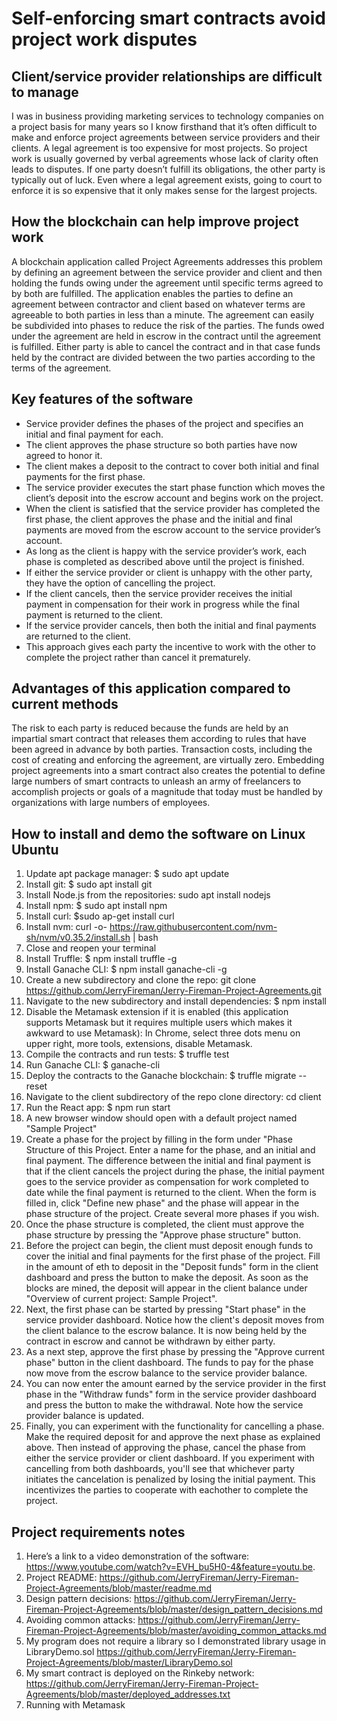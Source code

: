 # Self-enforcing smart contracts avoid project work disputes

## Client/service provider relationships are difficult to manage
I was in business providing marketing services to technology companies on a project basis for many years so I know firsthand that it’s often difficult to make and enforce project agreements between service providers and their clients. A legal agreement is too expensive for most projects. So project work is usually governed by verbal agreements whose lack of clarity often leads to disputes. If one party doesn’t fulfill its obligations, the other party is typically out of luck. Even where a legal agreement exists, going to court to enforce it is so expensive that it only makes sense for the largest projects.

## How the blockchain can help improve project work
A blockchain application called Project Agreements addresses this problem by defining an agreement between the service provider and client and then holding the funds owing under the agreement until specific terms agreed to by both are fulfilled. The application enables the parties to define an agreement between contractor and client based on whatever terms are agreeable to both parties in less than a minute. The agreement can easily be subdivided into phases to reduce the risk of the parties. The funds owed under the agreement are held in escrow in the contract until the agreement is fulfilled. Either party is able to cancel the contract and in that case funds held by the contract are divided between the two parties according to the terms of the agreement. 

## Key features of the software
- Service provider defines the phases of the project and specifies an initial and final payment for each.
- The client approves the phase structure so both parties have now agreed to honor it.
- The client makes a deposit to the contract to cover both initial and final payments for the first phase.
- The service provider executes the start phase function which moves the client’s deposit into the escrow account and begins work on the project.
- When the client is satisfied that the service provider has completed the first phase, the client approves the phase and the initial and final payments are moved from the escrow account to the service provider’s account.
- As long as the client is happy with the service provider’s work, each phase is completed as described above until the project is finished.
- If either the service provider or client is unhappy with the other party, they have the option of cancelling the project.
- If the client cancels, then the service provider receives the initial payment in compensation for their work in progress while the final payment is returned to the client.
- If the service provider cancels, then both the initial and final payments are returned to the client.
- This approach gives each party the incentive to work with the other to complete the project rather than cancel it prematurely.

## Advantages of this application compared to current methods
The risk to each party is reduced because the funds are held by an impartial smart contract that releases them according to rules that have been agreed in advance by both parties. Transaction costs, including the cost of creating and enforcing the agreement, are virtually zero. Embedding project agreements into a smart contract also creates the potential to define large numbers of smart contracts to unleash an army of freelancers to accomplish projects or goals of a magnitude that today must be handled by organizations with large numbers of employees.

## How to install and demo the software on Linux Ubuntu 
1. Update apt package manager: $ sudo apt update
2. Install git: $ sudo apt install git
3. Install Node.js from the repositories: sudo apt install nodejs
4. Install npm: $ sudo apt install npm
5. Install curl: $sudo ap-get install curl
6. Install nvm: curl -o- https://raw.githubusercontent.com/nvm-sh/nvm/v0.35.2/install.sh | bash
7. Close and reopen your terminal
8. Install Truffle: $ npm install truffle -g
9. Install Ganache CLI: $ npm install ganache-cli -g
10. Create a new subdirectory and clone the repo:  git clone https://github.com/JerryFireman/Jerry-Fireman-Project-Agreements.git
11. Navigate to the new subdirectory and install dependencies: $ npm install
12. Disable the Metamask extension if it is enabled (this application supports Metamask but it requires multiple users which makes it awkward to use Metamask): In Chrome, select three dots menu on upper right, more tools, extensions, disable Metamask.
13. Compile the contracts and run tests: $ truffle test
14. Run Ganache CLI: $ ganache-cli
15. Deploy the contracts to the Ganache blockchain: $ truffle migrate --reset
16. Navigate to the client subdirectory of the repo clone directory: cd client
17. Run the React app: $ npm run start
18. A new browser window should open with a default project named "Sample Project"
19. Create a phase for the project by filling in the form under "Phase Structure of this Project. Enter a name for the phase, and an initial and final payment. The difference between the initial and final payment is that if the client cancels the project during the phase, the initial payment goes to the service provider as compensation for work completed to date while the final payment is returned to the client. When the form is filled in, click "Define new phase" and the phase will appear in the phase structure of the project. Create several more phases if you wish.
20. Once the phase structure is completed, the client must approve the phase structure by pressing the "Approve phase structure" button.
21. Before the project can begin, the client must deposit enough funds to cover the initial and final payments for the first phase of the project. Fill in the amount of eth to deposit in the "Deposit funds" form in the client dashboard and press the button to make the deposit. As soon as the blocks are mined, the deposit will appear in the client balance under "Overview of current project: Sample Project". 
22. Next, the first phase can be started by pressing "Start phase" in the service provider dashboard. Notice how the client's deposit moves from the client balance to the escrow balance. It is now being held by the contract in escrow and cannot be withdrawn by either party. 
23. As a next step, approve the first phase by pressing the "Approve current phase" button in the client dashboard. The funds to pay for the phase now move from the escrow balance to the service provider balance. 
24. You can now enter the amount earned by the service provider in the first phase in the "Withdraw funds" form in the service provider dashboard and press the button to make the withdrawal. Note how the service provider balance is updated.
25. Finally, you can experiment with the functionality for cancelling a phase. Make the required deposit for and approve the next phase as explained above. Then instead of approving the phase, cancel the phase from either the service provider or client dashboard. If you experiment with cancelling from both dashboards, you'll see that whichever party initiates the cancelation is penalized by losing the initial payment. This incentivizes the parties to cooperate with eachother to complete the project.

## Project requirements notes
1. Here’s a link to a video demonstration of the software: https://www.youtube.com/watch?v=EVH_bu5H0-4&feature=youtu.be.
2. Project README: https://github.com/JerryFireman/Jerry-Fireman-Project-Agreements/blob/master/readme.md
3. Design pattern decisions: https://github.com/JerryFireman/Jerry-Fireman-Project-Agreements/blob/master/design_pattern_decisions.md
4. Avoiding common attacks: https://github.com/JerryFireman/Jerry-Fireman-Project-Agreements/blob/master/avoiding_common_attacks.md
5. My program does not require a library so I demonstrated library usage in LibraryDemo.sol https://github.com/JerryFireman/Jerry-Fireman-Project-Agreements/blob/master/LibraryDemo.sol
6. My smart contract is deployed on the Rinkeby network: https://github.com/JerryFireman/Jerry-Fireman-Project-Agreements/blob/master/deployed_addresses.txt
7. Running with Metamask